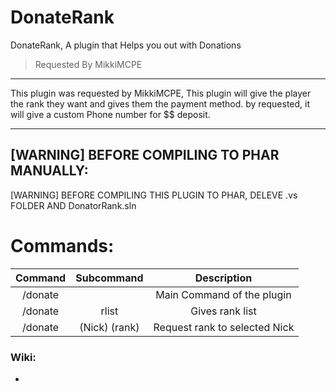 # DonateRank
DonateRank, A plugin that Helps you out with Donations

> Requested By MikkiMCPE
-------------
This plugin was requested by MikkiMCPE,
This plugin will give the player the rank they want
and gives them the payment method. by requested, it will give 
a custom Phone number for $$ deposit.

***

## [WARNING] BEFORE COMPILING TO PHAR MANUALLY:
[WARNING] BEFORE COMPILING THIS PLUGIN TO PHAR, DELEVE .vs FOLDER AND DonatorRank.sln


# Commands:
| Command | Subcommand | Description |
| :---: | :---: | :---: |
| /donate | | Main Command of the plugin |
| /donate | rlist | Gives rank list |
| /donate | (Nick) (rank) | Request rank to selected Nick |

### Wiki:
* 
